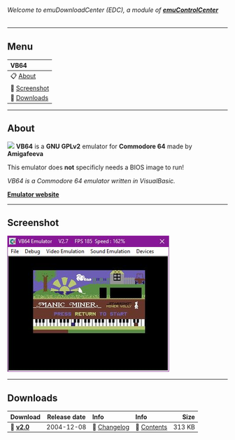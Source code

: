 ###### Welcome to emuDownloadCenter (EDC), a module of [**emuControlCenter**](https://github.com/PhoenixInteractiveNL/emuControlCenter/wiki)
***
## Menu
| **VB64** |
|:---------|
| :clipboard: [About](#about) |
| :sunrise: [Screenshot](#screenshot) |
| :floppy_disk: [Downloads](#downloads) |
***
## About
![](https://github.com/PhoenixInteractiveNL/edc-masterhook/wiki/emulatorimages/vb64_logo_200.jpg)
**VB64** is a **GNU GPLv2** emulator for **Commodore 64** made by **Amigafeeva**

This emulator does **not** specificly needs a BIOS image to run!

_VB64 is a Commodore 64 emulator written in VisualBasic._

[**Emulator website**](http://vb64.emuunlim.com/)
***
## Screenshot
![](https://raw.githubusercontent.com/PhoenixInteractiveNL/edc-masterhook/master/downloadhooks/vb64/vb64_screen.jpg)
***
## Downloads
| Download | Release date  | Info       | Info       | Size       |
|:---------|:-------------:|:-----------|:-----------|-----------:|
| :floppy_disk: [**v2.0**](https://github.com/PhoenixInteractiveNL/edc-repo0002/raw/master/vb64/2.0.7z) | 2004-12-08 | :page_facing_up: [Changelog](https://github.com/PhoenixInteractiveNL/edc-repo0002/blob/master/vb64/2.0_changelog.txt) | :mag_right: [Contents](https://github.com/PhoenixInteractiveNL/edc-repo0002/blob/master/vb64/2.0_contents.txt) | 313 KB |
